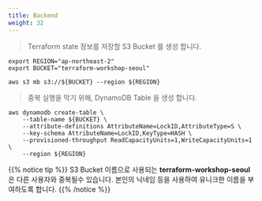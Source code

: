 ```yaml
---
title: Backend
weight: 32
---
```


> Terraform state 정보를 저장할 S3 Bucket 를 생성 합니다.

```
export REGION="ap-northeast-2"
export BUCKET="terraform-workshop-seoul"
```

```
aws s3 mb s3://${BUCKET} --region ${REGION}
```

> 중복 실행을 막기 위해, DynamoDB Table 을 생성 합니다.

```
aws dynamodb create-table \
    --table-name ${BUCKET} \
    --attribute-definitions AttributeName=LockID,AttributeType=S \
    --key-schema AttributeName=LockID,KeyType=HASH \
    --provisioned-throughput ReadCapacityUnits=1,WriteCapacityUnits=1 \
    --region ${REGION}
```

{{% notice tip %}}
S3 Bucket 이름으로 사용되는 **terraform-workshop-seoul** 은 다른 사용자와 중복될수 있습니다.
본인의 닉네임 등을 사용하여 유니크한 이름을 부여하도록 합니다.
{{% /notice %}}
